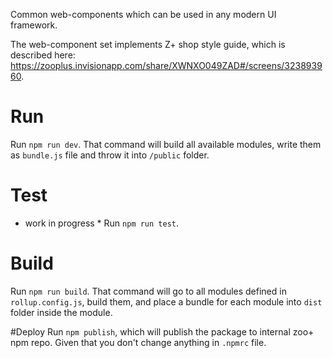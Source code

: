 Common web-components which can be used in any modern UI framework.

The web-component set implements Z+ shop style guide, which is described here: https://zooplus.invisionapp.com/share/XWNXO049ZAD#/screens/323893960.

# Run
Run `npm run dev`. That command will build all available modules, write them as `bundle.js` file and throw it into `/public` folder.

# Test
* work in progress *
Run `npm run test`.

# Build
Run `npm run build`. That command will go to all modules defined in `rollup.config.js`, build them, and place a bundle for each module into `dist` folder inside the module.

#Deploy
Run `npm publish`, which will publish the package to internal zoo+ npm repo. Given that you don't change anything in `.npmrc` file.